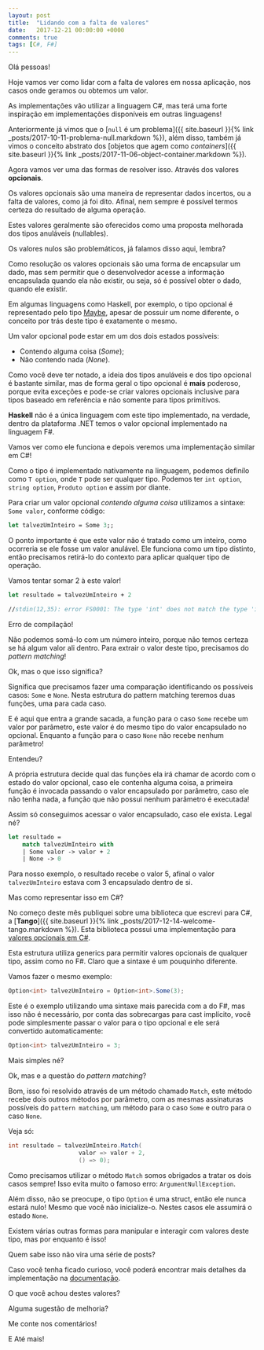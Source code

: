 ```yaml
---
layout: post
title:  "Lidando com a falta de valores"
date:   2017-12-21 00:00:00 +0000
comments: true
tags: [C#, F#]
---
```


Olá pessoas!

Hoje vamos ver como lidar com a falta de valores em nossa aplicação, nos casos onde geramos ou obtemos um valor.

As implementações vão utilizar a linguagem C#, mas terá uma forte inspiração em implementações disponíveis em outras linguagens!

Anteriormente já vimos que o [`null` é um problema]({{ site.baseurl }}{% link _posts/2017-10-11-problema-null.markdown %}), além disso, também já vimos o conceito abstrato dos [objetos que agem como *containers*]({{ site.baseurl }}{% link _posts/2017-11-06-object-container.markdown %}).

<!--more-->

Agora vamos ver uma das formas de resolver isso. Através dos valores **opcionais**.

Os valores opcionais são uma maneira de representar dados incertos, ou a falta de valores, como já foi dito. Afinal, nem sempre é possível termos certeza do resultado de alguma operação.

Estes valores geralmente são oferecidos como uma proposta melhorada dos tipos anuláveis (nullables).

Os valores nulos são problemáticos, já falamos disso aqui, lembra? 

Como resolução os valores opcionais são uma forma de encapsular um dado, mas sem permitir que o desenvolvedor acesse a informação encapsulada quando ela não existir, ou seja, só é possível obter o dado, quando ele existir.

Em algumas linguagens como Haskell, por exemplo, o tipo opcional é representado pelo tipo [Maybe](https://hackage.haskell.org/package/base-4.10.0.0/docs/Data-Maybe.html), apesar de possuir um nome diferente, o conceito por trás deste tipo é exatamente o mesmo.

Um valor opcional pode estar em um dos dois estados possíveis:

* Contendo alguma coisa (*Some*);
* Não contendo nada (*None*).

Como você deve ter notado, a ideia dos tipos anuláveis e dos tipo opcional é bastante similar, mas de forma geral o tipo opcional é **mais** poderoso, porque evita exceções e pode-se criar valores opcionais inclusive para tipos baseado em referência e não somente para tipos primitivos.

**Haskell** não é a única linguagem com este tipo implementado, na verdade, dentro da plataforma .NET temos o valor opcional implementado na linguagem F#.

Vamos ver como ele funciona e depois veremos uma implementação similar em C#!

Como o tipo é implementado nativamente na linguagem, podemos definílo como `T option`, onde `T` pode ser qualquer tipo. Podemos ter `int option`, `string option`, `Produto option` e assim por diante.

Para criar um valor opcional *contendo alguma coisa* utilizamos a sintaxe: `Some valor`, conforme código:

```fsharp
let talvezUmInteiro = Some 3;;
```

O ponto importante é que este valor não é tratado como um inteiro, como ocorreria se ele fosse um valor anulável. Ele funciona como um tipo distinto, então precisamos retirá-lo do contexto para aplicar qualquer tipo de operação.

Vamos tentar somar 2 à este valor!

```fsharp
let resultado = talvezUmInteiro + 2

//stdin(12,35): error FS0001: The type 'int' does not match the type 'int option'
```

Erro de compilação!

Não podemos somá-lo com um número inteiro, porque não temos certeza se há algum valor ali dentro.
Para extrair o valor deste tipo, precisamos do *pattern matching*!

Ok, mas o que isso significa?

Significa que precisamos fazer uma comparação identificando os possíveis casos: `Some` e `None`. Nesta estrutura do pattern matching teremos duas funções, uma para cada caso.

E é aqui que entra a grande sacada, a função para o caso `Some` recebe um valor por parâmetro, este valor é do mesmo tipo do valor encapsulado no opcional. Enquanto a função para o caso `None` não recebe nenhum parâmetro!

Entendeu?

A própria estrutura decide qual das funções ela irá chamar de acordo com o estado do valor opcional, caso ele contenha alguma coisa, a primeira função é invocada passando o valor encapsulado por parâmetro, caso ele não tenha nada, a função que não possui nenhum parâmetro é executada!

Assim só conseguimos acessar o valor encapsulado, caso ele exista. Legal né?


```fsharp
let resultado =
    match talvezUmInteiro with
    | Some valor -> valor + 2
    | None -> 0
```

Para nosso exemplo, o resultado recebe o valor 5, afinal o valor `talvezUmInteiro` estava com 3 encapsulado dentro de si.

Mas como representar isso em C#?

No começo deste mês publiquei sobre uma biblioteca que escrevi para C#, a [**Tango**]({{ site.baseurl }}{% link _posts/2017-12-14-welcome-tango.markdown %}). Esta biblioteca possui uma implementação para [valores opcionais em C#](https://github.com/gabrielschade/Tango/blob/master/Tango/Tango/Types/Option.cs).

Esta estrutura utiliza generics para permitir valores opcionais de qualquer tipo, assim como no F#. Claro que a sintaxe é um pouquinho diferente.

Vamos fazer o mesmo exemplo:

```csharp
Option<int> talvezUmInteiro = Option<int>.Some(3);
```

Este é o exemplo utilizando uma sintaxe mais parecida com a do F#, mas isso não é necessário, por conta das sobrecargas para cast implícito, você pode simplesmente passar o valor para o tipo opcional e ele será convertido automaticamente:

```csharp
Option<int> talvezUmInteiro = 3;
```

Mais simples né?

Ok, mas e a questão do *pattern matching*?

Bom, isso foi resolvido através de um método chamado `Match`, este método recebe dois outros métodos por parâmetro, com as mesmas assinaturas possíveis do `pattern matching`, um método para o caso `Some` e outro para o caso `None`.

Veja só:

```csharp
int resultado = talvezUmInteiro.Match(
                    valor => valor + 2,
                    () => 0);
```

Como precisamos utilizar o método `Match` somos obrigados a tratar os dois casos sempre! Isso evita muito o famoso erro: `ArgumentNullException`.

Além disso, não se preocupe, o tipo `Option` é uma struct, então ele nunca estará nulo! Mesmo que você não inicialize-o. Nestes casos ele assumirá o estado `None`.

Existem várias outras formas para manipular e interagir com valores deste tipo, mas por enquanto é isso!

Quem sabe isso não vira uma série de posts?

Caso você tenha ficado curioso, você poderá encontrar mais detalhes da implementação na [documentação](https://gabrielschade.gitbooks.io/tango-br/content/Types/Option/Introduction.html).

O que você achou destes valores?

Alguma sugestão de melhoria?

Me conte nos comentários!

E Até mais!